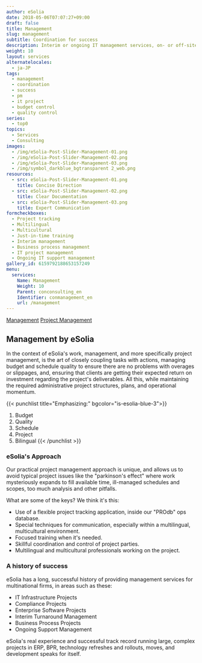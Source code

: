 ```yaml
---
author: eSolia
date: 2018-05-06T07:07:27+09:00
draft: false
title: Management
slug: management
subtitle: Coordination for success
description: Interim or ongoing IT management services, on- or off-site. Successful coordination for all your local or global projects. - from eSolia Inc.
weight: 10
layout: services
alternatelocales:
  - ja-JP
tags:
  - management
  - coordination
  - success
  - pm
  - it project
  - budget control
  - quality control
series:
  - top0
topics:
  - Services
  - Consulting
images:
  - /img/eSolia-Post-Slider-Management-01.png
  - /img/eSolia-Post-Slider-Management-02.png
  - /img/eSolia-Post-Slider-Management-03.png
  - /img/symbol_darkblue_bgtransparent 2_web.png
resources:
  - src: eSolia-Post-Slider-Management-01.png
    title: Concise Direction
  - src: eSolia-Post-Slider-Management-02.png
    title: Clear Documentation
  - src: eSolia-Post-Slider-Management-03.png
    title: Expert Communication
formcheckboxes:
  - Project tracking
  - Multilingual
  - Multicultural
  - Just-in-time training
  - Interim management
  - Business process management
  - IT project management
  - Ongoing IT support management
gallery_id: 6159792188653157249
menu:
  services:
    Name: Management
    Weight: 10
    Parent: conconsulting_en
    Identifier: conmanagement_en
    url: /management
---
```


<div class="buttons has-addons is-hidden-tablet">
  <a class="button" href="/consulting"><span class="icon"><i class="fas fa-anchor"></i></span></a>
  <a class="button is-active" href="/management">Management</a>
  <a class="button" href="/project-management">Project Management</a>
</div>

## Management by eSolia

In the context of eSolia's work, management, and more specifically project management, is the art of closely coupling tasks with actions, managing budget and schedule quality to ensure there are no problems with overages or slippages, and, ensuring that clients are getting their expected return on investment regarding the project's deliverables. All this, while maintaining the required administrative project structures, plans, and operational momentum.

{{< punchlist title="Emphasizing:" bgcolor="is-esolia-blue-3">}}
1. Budget
1. Quality
1. Schedule
1. Project
1. Bilingual
{{< /punchlist >}}

### eSolia's Approach

Our practical project management approach is unique, and allows us to avoid typical project issues like the "parkinson's effect" where work mysteriously expands to fill available time, ill-managed schedules and scopes, too much analysis and other pitfalls.

What are some of the keys? We think it's this:

* Use of a flexible project tracking application, inside our "PROdb" ops database.
* Special techniques for communication, especially within a multilingual, multicultural environment.
* Focused training when it's needed.
* Skillful coordination and control of project parties.
* Multilingual and multicultural professionals working on the project.

### A history of success
eSolia has a long, successful history of providing management services for multinational firms, in areas such as these:

* IT Infrastructure Projects
* Compliance Projects
* Enterprise Software Projects
* Interim Turnaround Management
* Business Process Projects
* Ongoing Support Management

eSolia's real experience and successful track record running large, complex projects in ERP, BPR, technology refreshes and rollouts, moves, and development speaks for itself.

